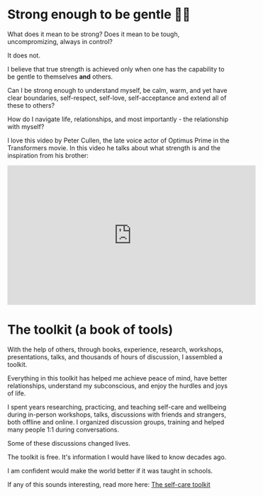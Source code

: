 # Strong enough to be gentle 💪💖

What does it mean to be strong? Does it mean to be tough, uncompromizing, always in control?

It does not.


I believe that true strength is achieved only when one has the capability to be gentle to themselves **and** others.

Can I be strong enough to understand myself, be calm, warm, and yet have clear boundaries, self-respect, self-love, self-acceptance and extend all of these to others?

How do I navigate life, relationships, and most importantly - the relationship with myself?

I love this video by Peter Cullen, the late voice actor of Optimus Prime in the Transformers movie. In this video he talks about what strength is and the inspiration from his brother:

<iframe width="560" height="315" src="https://www.youtube.com/embed/zryfjSaxXLo?si=YBFGKuW4f3WhwYV5&amp;start=44" title="YouTube video player" frameborder="0" allow="accelerometer; autoplay; clipboard-write; encrypted-media; gyroscope; picture-in-picture; web-share" allowfullscreen></iframe>


# The toolkit (a book of tools)
With the help of others, through books, experience, research, workshops, presentations, talks, and thousands of hours of discussion, I assembled a toolkit. 

Everything in this toolkit has helped me achieve peace of mind, have better relationships, understand my subconscious, and enjoy the hurdles and joys of life.

I spent years researching, practicing, and teaching self-care and wellbeing during in-person workshops, talks, discussions with friends and strangers, both offline and online. I organized discussion groups, training and helped many people 1:1 during conversations. 

Some of these discussions changed lives.

The toolkit is free. It's information I would have liked to know decades ago.

I am confident would make the world better if it was taught in schools.

If any of this sounds interesting, read more here: [The self-care toolkit](https://go.strongenoughtobegentle.com/)
